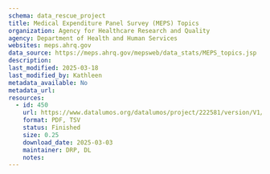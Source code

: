 ```yaml
---
schema: data_rescue_project 
title: Medical Expenditure Panel Survey (MEPS) Topics
organization: Agency for Healthcare Research and Quality
agency: Department of Health and Human Services
websites: meps.ahrq.gov
data_source: https://meps.ahrq.gov/mepsweb/data_stats/MEPS_topics.jsp
description: 
last_modified: 2025-03-18
last_modified_by: Kathleen
metadata_available: No
metadata_url: 
resources:
  - id: 450
    url: https://www.datalumos.org/datalumos/project/222581/version/V1/view
    format: PDF, TSV
    status: Finished
    size: 0.25
    download_date: 2025-03-03
    maintainer: DRP, DL
    notes: 
---
```

